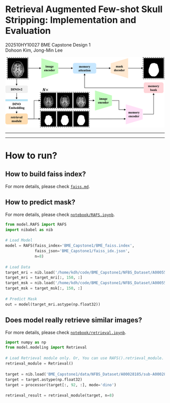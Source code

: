 # Retrieval Augmented Few-shot Skull Stripping: Implementation and Evaluation
202510HY10027 BME Capstone Design 1  
Dohoon Kim, Jong-Min Lee

![pipeline](/src//img/pipeline.png)

---
---
# How to run?

## How to build faiss index?
For more details, please check [```faiss.md```](faiss.md). 


## How to predict mask?
For more details, please check [```notebook/RAFS.ipynb```](notebook/RAFS.ipynb). 
```python
from model.RAFS import RAFS
import nibabel as nib

# Load Model
model = RAFS(faiss_index='BME_Capstone1/BME_faiss.index',
             faiss_json='BME_Capstone1/faiss_idx.json',
             n=8)

# Load Data
target_mri = nib.load('/home/kdh/code/BME_Capstone1/NFBS_Dataset/A00055447/sub-A00055447_ses-NFB3_T1w.nii.gz').get_fdata()
target_mri = target_mri[:, 150, :]
target_msk = nib.load('/home/kdh/code/BME_Capstone1/NFBS_Dataset/A00055447/sub-A00055447_ses-NFB3_T1w_brainmask.nii.gz').get_fdata()
target_msk = target_msk[:, 150, :]

# Predict Mask
out = model(target_mri.astype(np.float32))
```

## Does model really retrieve similar images?
For more details, please check [```notebook/retrieval.ipynb```](notebook/retrieval.ipynb). 

```python
import numpy as np
from model.modeling import Retrieval

# Load Retrieval module only. Or, You can use RAFS().retrieval_module.
retrieval_module = Retrieval()

target = nib.load('BME_Capstone1/data/NFBS_Dataset/A00028185/sub-A00028185_ses-NFB3_T1w.nii.gz').get_fdata()
target = target.astype(np.float32)
target = processor(target[:, 92, :], mode='dino')

retrieval_result = retrieval_module(target, n=8)
```